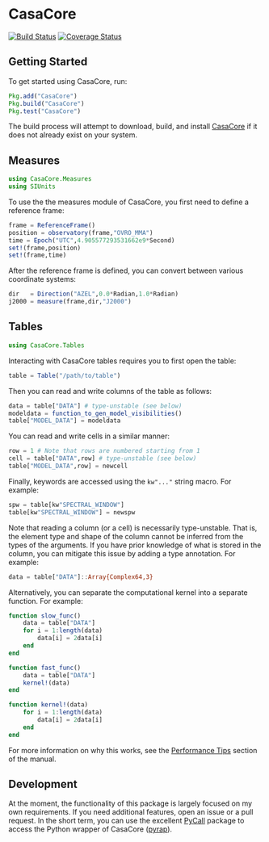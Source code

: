 # CasaCore

[![Build Status](https://travis-ci.org/mweastwood/CasaCore.jl.svg?branch=master)](https://travis-ci.org/mweastwood/CasaCore.jl)
[![Coverage Status](https://img.shields.io/coveralls/mweastwood/CasaCore.jl.svg?style=flat)](https://coveralls.io/r/mweastwood/CasaCore.jl?branch=master)

## Getting Started

To get started using CasaCore, run:
```julia
Pkg.add("CasaCore")
Pkg.build("CasaCore")
Pkg.test("CasaCore")
```
The build process will attempt to download, build, and install [CasaCore](https://code.google.com/p/casacore/) if it does not already exist on your system.

## Measures

```julia
using CasaCore.Measures
using SIUnits
```
To use the the measures module of CasaCore, you first need to define a reference frame:
```julia
frame = ReferenceFrame()
position = observatory(frame,"OVRO_MMA")
time = Epoch("UTC",4.905577293531662e9*Second)
set!(frame,position)
set!(frame,time)
```
After the reference frame is defined, you can convert between various coordinate systems:
```julia
dir   = Direction("AZEL",0.0*Radian,1.0*Radian)
j2000 = measure(frame,dir,"J2000")
```

## Tables

```julia
using CasaCore.Tables
```
Interacting with CasaCore tables requires you to first open the table:
```julia
table = Table("/path/to/table")
```
Then you can read and write columns of the table as follows:
```julia
data = table["DATA"] # type-unstable (see below)
modeldata = function_to_gen_model_visibilities()
table["MODEL_DATA"] = modeldata
```
You can read and write cells in a similar manner:
```julia
row = 1 # Note that rows are numbered starting from 1
cell = table["DATA",row] # type-unstable (see below)
table["MODEL_DATA",row] = newcell
```
Finally, keywords are accessed using the `kw"..."` string macro. For example:
```julia
spw = table[kw"SPECTRAL_WINDOW"]
table[kw"SPECTRAL_WINDOW"] = newspw
```

Note that reading a column (or a cell) is necessarily type-unstable. That is, the element type and shape of the column cannot be inferred from the types of the arguments. If you have prior knowledge of what is stored in the column, you can mitigate this issue by adding a type annotation. For example:
```julia
data = table["DATA"]::Array{Complex64,3}
```
Alternatively, you can separate the computational kernel into a separate function. For example:
```julia
function slow_func()
    data = table["DATA"]
    for i = 1:length(data)
        data[i] = 2data[i]
    end
end

function fast_func()
    data = table["DATA"]
    kernel!(data)
end

function kernel!(data)
    for i = 1:length(data)
        data[i] = 2data[i]
    end
end
```
For more information on why this works, see the [Performance Tips](http://julia.readthedocs.org/en/latest/manual/performance-tips/#separate-kernel-functions) section of the manual.

## Development

At the moment, the functionality of this package is largely focused on my own requirements. If you need additional features, open an issue or a pull request. In the short term, you can use the excellent [PyCall](https://github.com/stevengj/PyCall.jl) package to access the Python wrapper of CasaCore ([pyrap](https://code.google.com/p/pyrap/)).
